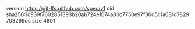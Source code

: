 version https://git-lfs.github.com/spec/v1
oid sha256:1c939f7602851393b20ab724e1074a83c7750e97f30d5c1a631d7829703299dc
size 4801
